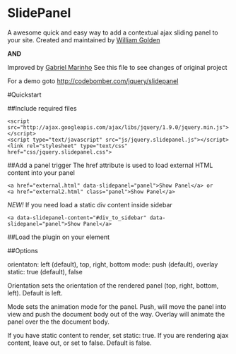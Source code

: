 SlidePanel
==========

A awesome quick and easy way to add a contextual ajax sliding panel to your site.
Created and maintained by [William Golden](http://twitter.com/egdelwonk)

**AND**

Improved by [Gabriel Marinho](http://twitter.com/gabrielbiga)
See this file to see changes of original project



For a demo goto http://codebomber.com/jquery/slidepanel

#Quickstart

##Include required files

    <script src="http://ajax.googleapis.com/ajax/libs/jquery/1.9.0/jquery.min.js"></script>
    <script type="text/javascript" src="js/jquery.slidepanel.js"></script>
    <link rel="stylesheet" type="text/css" href="css/jquery.slidepanel.css">


##Add a panel trigger
The href attribute is used to load external HTML content into your panel
    
    <a href="external.html" data-slidepanel="panel">Show Panel</a> or
    <a href="external2.html" class="panel">Show Panel</a>

*NEW!* 
If you need load a static div content inside sidebar
    
    <a data-slidepanel-content="#div_to_sidebar" data-slidepanel="panel">Show Panel</a>

##Load the plugin on your element 
    <script type="text/javascript">
          $(document).ready(function(){
              $('[data-slidepanel]').slidepanel({
                  orientation: 'top',
                  mode: 'push'
              });
          });
    </script>
    
##Options

orientaton: left (default), top, right, bottom
mode: push (default), overlay
static: true (default), false
    
Orientation sets the orientation of the rendered panel (top, right, bottom, left).  Default is left.

Mode sets the animation mode for the panel. Push, will move the panel into view and push the document body out of the way.
Overlay will animate the panel over the the document body.

If you have static content to render, set static: true.  If you are rendering ajax content, leave out,
or set to false.  Default is false.
